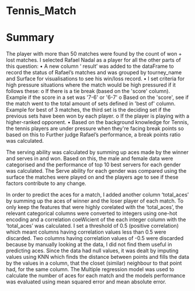 # Tennis_Match
# Summary
The player with more than 50 matches were found by the count of won + lost matches. I
selected Rafael Nadal as a player for all the other parts of this question:
• A new column ‘ result’ was added to the dataFrame to record the status of
Rafael’s matches and was grouped by tourney_name and Surface for
visualisations to see his win/loss record.
• I set criteria for high pressure situations where the match would be high
pressured if it follows these:
o If there is a tie break (based on the 'score' column). Example if the score
in a set was '7-6' or '6-7'
o Based on the 'score', see if the match went to the total amount of sets
defined in 'best of' column. Example for best of 3 matches, the third set is
the deciding set if the previous sets have been won by each player.
o If the player is playing with a higher-ranked opponent.
• Based on the background knowledge for Tennis, the tennis players are under
pressure when they're facing break points so based on this to Further judge
Rafael’s performance, a break points ratio was calculated.


The serving ability was calculated by summing up aces made by the winner and serves
in and won. Based on this, the male and female data were categorised and the
performance of top 10 best servers for each gender was calculated. The Serve ability for
each gender was compared using the surface the matches were played on and the
players age to see if these factors contribute to any change.


In order to predict the aces for a match, I added another column ‘total_aces’ by
summing up the aces of winner and the loser player of each match. To only keep the
features that were highly corelated with the ‘total_aces’, the relevant categorical
columns were converted to integers using one-hot encoding and a correlation
coeWicient of the each integer column with the ‘total_aces’ was calculated. I set a
threshold of 0.5 (positive correlation) which meant columns having correlation values
less than 0.5 were discarded. Two columns having correlation values of -0.5 were
discarded because by manually looking at the data, I did not find them useful in
predicting aces.
Since the data had null values, it was dealt by imputing values using KNN which finds
the distance between points and fills the data by the values in a column, that the closet
(similar) neighbour to that point had, for the same column. The Multiple regression
model was used to calculate the number of aces for each match and the models
performance was evaluated using mean squared error and mean absolute error.
